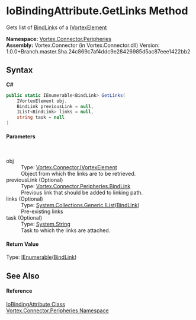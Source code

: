 # IoBindingAttribute.GetLinks Method 
 

Gets list of <a href="T_Vortex_Connector_Peripheries_BindLink.md">BindLink</a>s of a <a href="T_Vortex_Connector_IVortexElement.md">IVortexElement</a>

**Namespace:**&nbsp;<a href="N_Vortex_Connector_Peripheries.md">Vortex.Connector.Peripheries</a><br />**Assembly:**&nbsp;Vortex.Connector (in Vortex.Connector.dll) Version: 1.0.0+Branch.master.Sha.24c869c7af4ddc9e28426985d5ac87eee1422bb2

## Syntax

**C#**<br />
``` C#
public static IEnumerable<BindLink> GetLinks(
	IVortexElement obj,
	BindLink previousLink = null,
	IList<BindLink> links = null,
	string task = null
)
```


#### Parameters
&nbsp;<dl><dt>obj</dt><dd>Type: <a href="T_Vortex_Connector_IVortexElement.md">Vortex.Connector.IVortexElement</a><br />Object from which the links are to be retrieved.</dd><dt>previousLink (Optional)</dt><dd>Type: <a href="T_Vortex_Connector_Peripheries_BindLink.md">Vortex.Connector.Peripheries.BindLink</a><br />Previous link that should be added to linking path.</dd><dt>links (Optional)</dt><dd>Type: <a href="https://docs.microsoft.com/dotnet/api/system.collections.generic.ilist-1" target="_blank">System.Collections.Generic.IList</a>(<a href="T_Vortex_Connector_Peripheries_BindLink.md">BindLink</a>)<br />Pre-existing links</dd><dt>task (Optional)</dt><dd>Type: <a href="https://docs.microsoft.com/dotnet/api/system.string" target="_blank">System.String</a><br />Task to which the links are attached.</dd></dl>

#### Return Value
Type: <a href="https://docs.microsoft.com/dotnet/api/system.collections.generic.ienumerable-1" target="_blank">IEnumerable</a>(<a href="T_Vortex_Connector_Peripheries_BindLink.md">BindLink</a>)<br />

## See Also


#### Reference
<a href="T_Vortex_Connector_Peripheries_IoBindingAttribute.md">IoBindingAttribute Class</a><br /><a href="N_Vortex_Connector_Peripheries.md">Vortex.Connector.Peripheries Namespace</a><br />